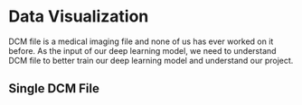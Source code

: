 # Data Visualization
DCM file is a medical imaging file and none of us has ever worked on it before. As the input of our deep learning model, we need to understand DCM file to better train our deep learning model and
understand our project.

## Single DCM File
